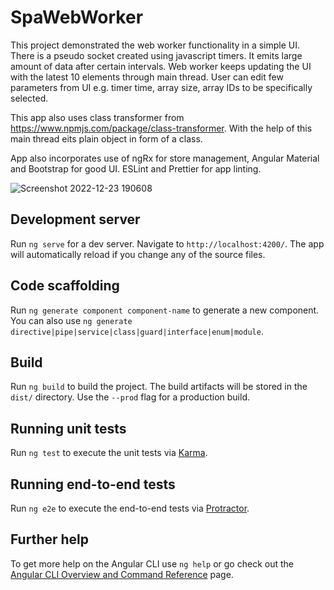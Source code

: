 # SpaWebWorker

This project demonstrated the web worker functionality in a simple UI. There is a pseudo socket created using javascript timers. It emits large amount of data after certain intervals. Web worker keeps updating the UI with the latest 10 elements through main thread. User can edit few parameters from UI e.g. timer time, array size, array IDs to be specifically selected.

This app also uses class transformer from https://www.npmjs.com/package/class-transformer. With the help of this main thread eits plain object in form of a class.

App also incorporates use of ngRx for store management, Angular Material and Bootstrap for good UI. ESLint and Prettier for app linting.

![Screenshot 2022-12-23 190608](https://user-images.githubusercontent.com/119619653/209357160-8bd5a4db-1d95-45f9-a236-2233f25f5c77.png)


## Development server

Run `ng serve` for a dev server. Navigate to `http://localhost:4200/`. The app will automatically reload if you change any of the source files.

## Code scaffolding

Run `ng generate component component-name` to generate a new component. You can also use `ng generate directive|pipe|service|class|guard|interface|enum|module`.

## Build

Run `ng build` to build the project. The build artifacts will be stored in the `dist/` directory. Use the `--prod` flag for a production build.

## Running unit tests

Run `ng test` to execute the unit tests via [Karma](https://karma-runner.github.io).

## Running end-to-end tests

Run `ng e2e` to execute the end-to-end tests via [Protractor](http://www.protractortest.org/).

## Further help

To get more help on the Angular CLI use `ng help` or go check out the [Angular CLI Overview and Command Reference](https://angular.io/cli) page.
